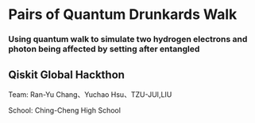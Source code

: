 # Pairs of Quantum Drunkards Walk
### Using quantum walk to simulate two hydrogen electrons and photon being affected by setting after entangled
## Qiskit Global Hackthon

Team: Ran-Yu Chang、Yuchao Hsu、TZU-JUI,LIU

School: Ching-Cheng High School
